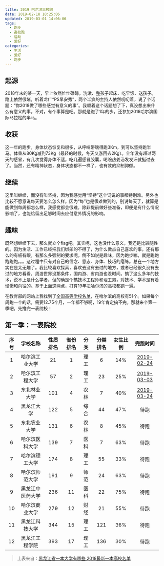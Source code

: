 ```yaml
---
title: 2019 哈尔滨高校跑
date: 2019-02-18 10:25:06
updated: 2019-03-01 14:06:06
tags:
  - 跑步
  - 高校跑
  - 运动
  - 爱好
categories:
  - 生活
  - 爱好
  - 跑步
---
```


## 起源

2018年末的某一天，早上依然忙忙碌碌，洗漱、整孩子起床、吃早饭、送孩子。路上依然很堵，听着龙广“PS早安秀”，两个半疯的主持人依然叨叨着，说了个话题：“你2018做了哪些感觉有意义的事”。我顺着这个话题想了下，真没想出来什么有意义的事。不对，有个事算是吧。那就是跑了1年的步，还参加2018哈尔滨国际马拉松的半马。

## 收获

这一年的跑步，身体状态恢复和很多，从呼哧带喘得跑3Km，到可以坚持跑半马。体重从80Kg减到73Kg（最轻的时候，冬天又涨回去2Kg）。全年没有超过两天的感冒，有几次觉得身体不适，吃几遍感冒胶囊，喝碗热姜汤发发汗就挺过去了。当然，还有精神状态，身体状态都不一样了，也有效的抑制抑郁。

## 继续

这里叫继续，而没有叫坚持，因为我感觉用“坚持”这个词说的事都特别难。另外也比较不愿意说每天要怎么怎么样。因为“每”也是很难做到的，别说每天了，就算是能做到每周都怎么样，我感觉都会很难，除非提前做好些准备，即便是有什么情况影响了，也能给留出足够时间去应付意外情况的影响。

## 趣味

既然想继续下去，那么就立个flag吧。其实呢，这也没什么意义，我还是比较随性的。因为生活、工作已经把我们绑架的不得了，为什么做点自己喜欢的事，还有那么的有板有眼，有那么多强制的要求呢。倒不如说是趣味，因为跑步嘛，就是跑跑跑跑跑。。。这过程中只有对自己的信念、意志、身体、技巧的磨练。总在一个地方实在是太无趣了。我比较喜欢探索，喜欢去没有去过的地方，或者已经很久没有去过的地方看看，周游世界没那条件，国内游、省内游也没时间。搞了这么多年的技术，说不上是什么学者，但的确是个搞技术工程师和理工男，对技术、学术是有着憧憬和向往的。基于上面这两点，打算19年把哈尔滨的高校都跑一遍。

在教育部的网站上我找到了[全国高等学校名单](http://www.moe.gov.cn/srcsite/A03/moe_634/201706/t20170614_306900.html)，在哈尔滨的高校有51个。如果每个周跑一个的话，需要12.75个月，一年都不够啊，19年肯定搞不完。那就来个第一季吧，先撸完一表院校！



## 第一季：一表院校

| 序号 |     学校名称     | 性质排名 | 省份排名 | 分类 | 分类排名 | 女生比例 |  完跑时间  |
| :--: | :--------------: | :------: | :------: | :--: | :------: | :------: | :--------: |
|  1   |  哈尔滨工业大学  |    21    |    1     | 理工 |    6     |   14%    | [2019-02-24](season-one-No.1-hit.html '高校跑第一季 No.1 哈尔滨工程大学') |
|  2   |  哈尔滨工程大学  |    57    |    2     | 理工 |    23    |   25%    | [2019-03-03](season-one-No.2-hrbeu.html '高校跑第一季 No.2 哈尔滨工程大学') |
|  3   |   东北林业大学   |   101    |    4     | 农林 |    7     |   40%    | [2019-03-24](season-one-No.3-nefu.html '高校跑第一季 No.3 东北林业大学') |
|  4   |    黑龙江大学    |   122    |    5     | 综合 |    44    |   47%    |    待跑    |
|  5   |   东北农业大学   |   131    |    6     | 农林 |    8     |   45%    |    待跑    |
|  6   |  哈尔滨医科大学  |   139    |    7     | 医科 |    7     |   63%    |    待跑    |
|  7   |  哈尔滨理工大学  |   174    |    8     | 理工 |    55    |   33%    |    待跑    |
|  8   |  哈尔滨师范大学  |   191    |    9     | 师范 |    24    |   63%    |    待跑    |
|  9   | 黑龙江中医药大学 |   236    |    11    | 医科 |    22    |   75%    |    待跑    |
|  10  |  哈尔滨商业大学  |   279    |    12    | 财经 |    21    |   55%    |    待跑    |
|  11  |  黑龙江科技大学  |   344    |    15    | 理工 |   121    |   36%    |    待跑    |
|  12  |  黑龙江工程学院  |   393    |    17    | 理工 |   136    |   30%    |    待跑    |

> 上表来自：[黑龙江省一本大学有哪些 2018最新一本高校名单](http://www.gaosan.com/gaokao/53927.html)

